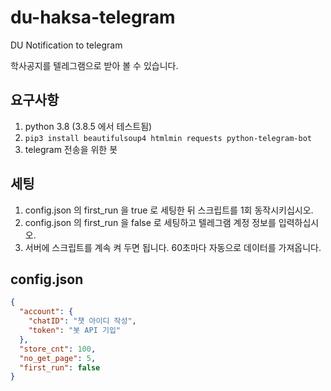 # du-haksa-telegram

DU Notification to telegram

학사공지를 텔레그램으로 받아 볼 수 있습니다.

## 요구사항

1. python 3.8 (3.8.5 에서 테스트됨)
2. `pip3 install beautifulsoup4 htmlmin requests python-telegram-bot`
3. telegram 전송을 위한 봇

## 세팅

1. config.json 의 first_run 을 true 로 세팅한 뒤 스크립트를 1회 동작시키십시오.
2. config.json 의 first_run 을 false 로 세팅하고 텔레그램 계정 정보를 입력하십시오.
3. 서버에 스크립트를 계속 켜 두면 됩니다. 60초마다 자동으로 데이터를 가져옵니다.

## config.json
```json
{
  "account": {
    "chatID": "챗 아이디 작성",
    "token": "봇 API 기입"
  },
  "store_cnt": 100,
  "no_get_page": 5,
  "first_run": false
}
```

